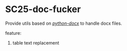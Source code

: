 # SC25-doc-fucker

Provide utils based on [*python-docx*](https://github.com/python-openxml/python-docx) to handle docx files.

feature:
1. table text replacement